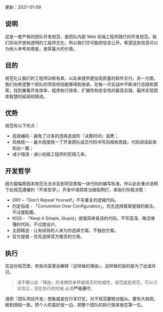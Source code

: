 更新：2021-01-09

## 说明

这是一套严格的团队开发规范，是团队内部 Web 前端工程师践行的开发规范。我们崇尚开放和透明的工程师文化，所以我们尽可能把信息公开。希望这些信息可以为他人参考和借鉴，发挥最大的价值。


## 目的

规范化让我们的工程师训练有素，以此来提供更加高质量的软件交付。另一方面，我们也希望整个团队的项目经验能够得到继承，在每一次实战中不断进行总结和摸索，找到兼备开发效率、程序执行效率、扩展性和安全性的最佳实践，最终实现团体智慧的延续和精进。


## 优势

规范有以下优点：

- 高效编码 - 避免了过多的选择造成的『决策时间』浪费；
- 风格统一 - 最大程度统一了开发团队成员代码书写风格和思路，代码阅读起来如出一辙；
- 减少错误 - 减小初级工程师的犯错几率。


## 开发哲学

因为篇幅原因本规范无法涉及到项目里每一块代码的编写标准，所以此处重点说明下此规范遵循的『开发哲学』，开发中请把其当做指明灯，来指引你做决策：

- DRY –「Don’t Repeat Yourself」不写重复的逻辑代码。
- 约定俗成 - 「Convention Over Configuration」，优先选择框架提倡的做法，不过度配置。
- KISS - 「Keep it Simple, Stupid」提倡简单易读的代码，不写高深、晦涩难懂的代码，不过度设计。
- 主厨精选 - 让有经验的人来为你选择方案，不独创方案。
- 官方提倡 - 优先选择官方推崇的方案。


## 执行

在这份规范里，有些内容里会解释『这样做的理由』，这样做的目的是为了达成共识。

> 请不要以此『理由』的准确性来怀疑规范的权威性，规范就是规范，可以讨论改正，但在执行的时候 必须**严格遵守**。

请把『团队项目开发』想象就是在行军打仗，对于规范要绝对服从。要有大局观，做到团结一致，把个人的喜好放一边，把整个团队的执行效率放在第一位。
